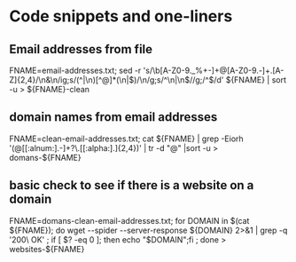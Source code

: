 

# Code snippets and one-liners


## Email addresses from file

FNAME=email-addresses.txt; sed -r 's/\b[A-Z0-9._%+-]+@[A-Z0-9.-]+\.[A-Z]{2,4}/\n&\n/ig;s/(^|\n)[^@]*(\n|$)/\n/g;s/^\n|\n$//g;/^$/d' ${FNAME}  | sort -u > ${FNAME}-clean

## domain names from email addresses

FNAME=clean-email-addresses.txt; cat ${FNAME} | grep -Eiorh '(@[[:alnum:].-]+?\.[[:alpha:].]{2,4})'  | tr -d "@" |sort -u > domans-${FNAME}

## basic check to see if there is a website on a domain

FNAME=domans-clean-email-addresses.txt; for DOMAIN in $(cat ${FNAME}); do  wget --spider --server-response ${DOMAIN} 2>&1 | grep -q '200\ OK' ; if [ $? -eq 0 ]; then echo "$DOMAIN";fi ; done > websites-${FNAME}

